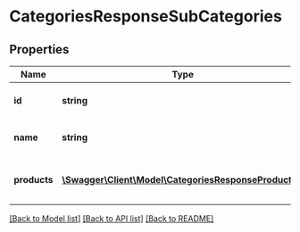 # CategoriesResponseSubCategories

## Properties
Name | Type | Description | Notes
------------ | ------------- | ------------- | -------------
**id** | **string** | ID of the sub category. | [optional] 
**name** | **string** | Name of the sub category. | [optional] 
**products** | [**\Swagger\Client\Model\CategoriesResponseProducts[]**](CategoriesResponseProducts.md) | Products under this sub-category. | [optional] 

[[Back to Model list]](../README.md#documentation-for-models) [[Back to API list]](../README.md#documentation-for-api-endpoints) [[Back to README]](../README.md)


